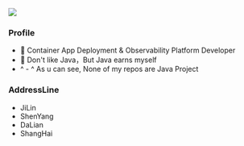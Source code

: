 <!--
**kgpp34/kgpp34** is a ✨ _special_ ✨ repository because its `README.md` (this file) appears on your GitHub profile.

Here are some ideas to get you started:

- 🔭 I’m currently working on ...
- 🌱 I’m currently learning ...
- 👯 I’m looking to collaborate on ...
- 🤔 I’m looking for help with ...
- 💬 Ask me about ...
- 📫 How to reach me: ...
- 😄 Pronouns: ...
- ⚡ Fun fact: ...
-->

![](https://github-readme-stats.vercel.app/api?username=kgpp34)

### Profile
- 🔭 Container App Deployment & Observability Platform Developer
- 🌱 Don't like Java，But Java earns myself
- ^ - ^ As u can see, None of my repos are Java Project

### AddressLine
- JiLin 
- ShenYang
- DaLian
- ShangHai
